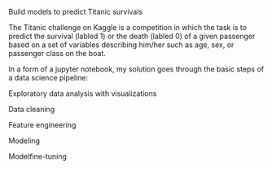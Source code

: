 Build models to predict Titanic survivals


The Titanic challenge on Kaggle is a competition in which the task is to predict the survival (labled 1) or the death (labled 0)  of a given passenger based on a set of variables describing him/her such as age, sex, or passenger class on the boat. 


In a form of a jupyter notebook, my solution goes through the basic steps of a data science pipeline:

Exploratory data analysis with visualizations

Data cleaning

Feature engineering

Modeling

Modelfine-tuning

